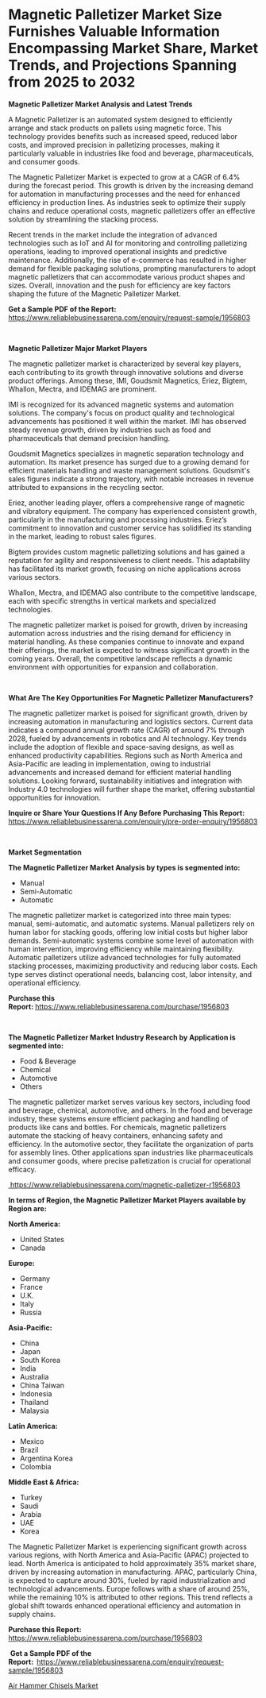 <p><h1>Magnetic Palletizer Market Size Furnishes Valuable Information Encompassing Market Share, Market Trends, and Projections Spanning from 2025 to 2032</h1></p><p><strong>Magnetic Palletizer Market Analysis and Latest Trends</strong></p>
<p><p>A Magnetic Palletizer is an automated system designed to efficiently arrange and stack products on pallets using magnetic force. This technology provides benefits such as increased speed, reduced labor costs, and improved precision in palletizing processes, making it particularly valuable in industries like food and beverage, pharmaceuticals, and consumer goods.</p><p>The Magnetic Palletizer Market is expected to grow at a CAGR of 6.4% during the forecast period. This growth is driven by the increasing demand for automation in manufacturing processes and the need for enhanced efficiency in production lines. As industries seek to optimize their supply chains and reduce operational costs, magnetic palletizers offer an effective solution by streamlining the stacking process.</p><p>Recent trends in the market include the integration of advanced technologies such as IoT and AI for monitoring and controlling palletizing operations, leading to improved operational insights and predictive maintenance. Additionally, the rise of e-commerce has resulted in higher demand for flexible packaging solutions, prompting manufacturers to adopt magnetic palletizers that can accommodate various product shapes and sizes. Overall, innovation and the push for efficiency are key factors shaping the future of the Magnetic Palletizer Market.</p></p>
<p><strong>Get a Sample PDF of the Report:&nbsp;</strong> <a href="https://www.reliablebusinessarena.com/enquiry/request-sample/1956803?utm_campaign=2221&utm_medium=2&utm_source=Github&utm_content=ia&utm_term=08042025&utm_id=magnetic-palletizer">https://www.reliablebusinessarena.com/enquiry/request-sample/1956803</a></p>
<p>&nbsp;</p>
<p><strong>Magnetic Palletizer Major Market Players</strong></p>
<p><p>The magnetic palletizer market is characterized by several key players, each contributing to its growth through innovative solutions and diverse product offerings. Among these, IMI, Goudsmit Magnetics, Eriez, Bigtem, Whallon, Mectra, and IDEMAG are prominent.</p><p>IMI is recognized for its advanced magnetic systems and automation solutions. The company's focus on product quality and technological advancements has positioned it well within the market. IMI has observed steady revenue growth, driven by industries such as food and pharmaceuticals that demand precision handling.</p><p>Goudsmit Magnetics specializes in magnetic separation technology and automation. Its market presence has surged due to a growing demand for efficient materials handling and waste management solutions. Goudsmit's sales figures indicate a strong trajectory, with notable increases in revenue attributed to expansions in the recycling sector.</p><p>Eriez, another leading player, offers a comprehensive range of magnetic and vibratory equipment. The company has experienced consistent growth, particularly in the manufacturing and processing industries. Eriez’s commitment to innovation and customer service has solidified its standing in the market, leading to robust sales figures.</p><p>Bigtem provides custom magnetic palletizing solutions and has gained a reputation for agility and responsiveness to client needs. This adaptability has facilitated its market growth, focusing on niche applications across various sectors.</p><p>Whallon, Mectra, and IDEMAG also contribute to the competitive landscape, each with specific strengths in vertical markets and specialized technologies.</p><p>The magnetic palletizer market is poised for growth, driven by increasing automation across industries and the rising demand for efficiency in material handling. As these companies continue to innovate and expand their offerings, the market is expected to witness significant growth in the coming years. Overall, the competitive landscape reflects a dynamic environment with opportunities for expansion and collaboration.</p></p>
<p>&nbsp;</p>
<p><strong>What Are The Key Opportunities For Magnetic Palletizer Manufacturers?</strong></p>
<p><p>The magnetic palletizer market is poised for significant growth, driven by increasing automation in manufacturing and logistics sectors. Current data indicates a compound annual growth rate (CAGR) of around 7% through 2028, fueled by advancements in robotics and AI technology. Key trends include the adoption of flexible and space-saving designs, as well as enhanced productivity capabilities. Regions such as North America and Asia-Pacific are leading in implementation, owing to industrial advancements and increased demand for efficient material handling solutions. Looking forward, sustainability initiatives and integration with Industry 4.0 technologies will further shape the market, offering substantial opportunities for innovation.</p></p>
<p><strong>Inquire or Share Your Questions If Any Before Purchasing This Report:</strong> <a href="https://www.reliablebusinessarena.com/enquiry/pre-order-enquiry/1956803?utm_campaign=2221&utm_medium=2&utm_source=Github&utm_content=ia&utm_term=08042025&utm_id=magnetic-palletizer">https://www.reliablebusinessarena.com/enquiry/pre-order-enquiry/1956803</a></p>
<p>&nbsp;</p>
<p><strong>Market Segmentation</strong></p>
<p><strong>The Magnetic Palletizer Market Analysis by types is segmented into:</strong></p>
<p><ul><li>Manual</li><li>Semi-Automatic</li><li>Automatic</li></ul></p>
<p><p>The magnetic palletizer market is categorized into three main types: manual, semi-automatic, and automatic systems. Manual palletizers rely on human labor for stacking goods, offering low initial costs but higher labor demands. Semi-automatic systems combine some level of automation with human intervention, improving efficiency while maintaining flexibility. Automatic palletizers utilize advanced technologies for fully automated stacking processes, maximizing productivity and reducing labor costs. Each type serves distinct operational needs, balancing cost, labor intensity, and operational efficiency.</p></p>
<p><strong>Purchase this Report:&nbsp;</strong><a href="https://www.reliablebusinessarena.com/purchase/1956803?utm_campaign=2221&utm_medium=2&utm_source=Github&utm_content=ia&utm_term=08042025&utm_id=magnetic-palletizer">https://www.reliablebusinessarena.com/purchase/1956803</a></p>
<p>&nbsp;</p>
<p><strong>The Magnetic Palletizer Market Industry Research by Application is segmented into:</strong></p>
<p><ul><li>Food & Beverage</li><li>Chemical</li><li>Automotive</li><li>Others</li></ul></p>
<p><p>The magnetic palletizer market serves various key sectors, including food and beverage, chemical, automotive, and others. In the food and beverage industry, these systems ensure efficient packaging and handling of products like cans and bottles. For chemicals, magnetic palletizers automate the stacking of heavy containers, enhancing safety and efficiency. In the automotive sector, they facilitate the organization of parts for assembly lines. Other applications span industries like pharmaceuticals and consumer goods, where precise palletization is crucial for operational efficacy.</p></p>
<p><a href="https://www.reliablebusinessarena.com/magnetic-palletizer-r1956803?utm_campaign=2221&utm_medium=2&utm_source=Github&utm_content=ia&utm_term=08042025&utm_id=magnetic-palletizer">&nbsp;https://www.reliablebusinessarena.com/magnetic-palletizer-r1956803</a></p>
<p><strong>In terms of Region, the Magnetic Palletizer Market Players available by Region are:</strong></p>
<p>
    <p> <strong> North America: </strong>
        <ul>
            <li>United States</li>
            <li>Canada</li>
        </ul>
        </p> 
    <p> <strong> Europe: </strong>
        <ul>
            <li>Germany</li>
            <li>France</li>
            <li>U.K.</li>
            <li>Italy</li>
            <li>Russia</li>
        </ul>
        </p> 
    <p> <strong> Asia-Pacific: </strong>
        <ul>
            <li>China</li>
            <li>Japan</li>
            <li>South Korea</li>
            <li>India</li>
            <li>Australia</li>
            <li>China Taiwan</li>
            <li>Indonesia</li>
            <li>Thailand</li>
            <li>Malaysia</li>
        </ul>
        </p> 
    <p> <strong> Latin America: </strong>
        <ul>
            <li>Mexico</li>
            <li>Brazil</li>
            <li>Argentina Korea</li>
            <li>Colombia</li>
        </ul>
        </p> 
    <p> <strong> Middle East & Africa: </strong>
        <ul>
            <li>Turkey</li>
            <li>Saudi</li>
            <li>Arabia</li>
            <li>UAE</li>
            <li>Korea</li>
        </ul>
    </p>
    </p>
<p><p>The Magnetic Palletizer Market is experiencing significant growth across various regions, with North America and Asia-Pacific (APAC) projected to lead. North America is anticipated to hold approximately 35% market share, driven by increasing automation in manufacturing. APAC, particularly China, is expected to capture around 30%, fueled by rapid industrialization and technological advancements. Europe follows with a share of around 25%, while the remaining 10% is attributed to other regions. This trend reflects a global shift towards enhanced operational efficiency and automation in supply chains.</p></p>
<p><strong>Purchase this Report: </strong><a href="https://www.reliablebusinessarena.com/purchase/1956803?utm_campaign=2221&utm_medium=2&utm_source=Github&utm_content=ia&utm_term=08042025&utm_id=magnetic-palletizer">https://www.reliablebusinessarena.com/purchase/1956803</a></p>
<p>&nbsp;<strong>Get a Sample PDF of the Report:&nbsp;&nbsp;</strong><a href="https://www.reliablebusinessarena.com/enquiry/request-sample/1956803?utm_campaign=2221&utm_medium=2&utm_source=Github&utm_content=ia&utm_term=08042025&utm_id=magnetic-palletizer">https://www.reliablebusinessarena.com/enquiry/request-sample/1956803</a></p>
<p><strong></strong></p>
<p><p><a href="https://github.com/delindacallegari68/Market-Research-Report-List-1/blob/main/air-hammer-chisels-market.md?utm_campaign=2221&utm_medium=2&utm_source=Github&utm_content=ia&utm_term=08042025&utm_id=magnetic-palletizer">Air Hammer Chisels Market</a></p></p>